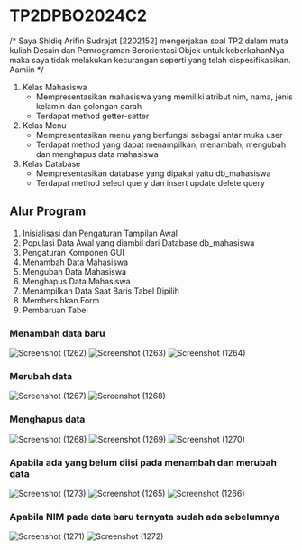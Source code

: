 # TP2DPBO2024C2
/*
Saya Shidiq Arifin Sudrajat [2202152] mengerjakan soal TP2 dalam mata kuliah Desain dan Pemrograman Berorientasi Objek
untuk keberkahanNya maka saya tidak melakukan kecurangan seperti yang telah dispesifikasikan. Aamiin
*/

1. Kelas Mahasiswa
   - Mempresentasikan mahasiswa yang memiliki atribut nim, nama, jenis kelamin dan golongan darah
   - Terdapat method getter-setter
2. Kelas Menu
   - Mempresentasikan menu yang berfungsi sebagai antar muka user
   - Terdapat method yang dapat menampilkan, menambah, mengubah dan menghapus data mahasiswa
3. Kelas Database
   - Mempresentasikan database yang dipakai yaitu db_mahasiswa
   - Terdapat method select query dan insert update delete query

## Alur Program

1. Inisialisasi dan Pengaturan Tampilan Awal
2. Populasi Data Awal yang diambil dari Database db_mahasiswa
3. Pengaturan Komponen GUI
4. Menambah Data Mahasiswa
5. Mengubah Data Mahasiswa
6. Menghapus Data Mahasiswa
7. Menampilkan Data Saat Baris Tabel Dipilih
8. Membersihkan Form
9. Pembaruan Tabel

### Menambah data baru
![Screenshot (1262)](https://github.com/shidiqas/TP2DPBO2024C2/assets/118581965/06d39844-93f6-426e-868a-56edfeffe73f)
![Screenshot (1263)](https://github.com/shidiqas/TP2DPBO2024C2/assets/118581965/b7cd824a-09e2-4a4a-b06a-35f1a4e54a63)
![Screenshot (1264)](https://github.com/shidiqas/TP2DPBO2024C2/assets/118581965/4ca35e05-d124-44b1-b404-98c9c4c2ef0f)

### Merubah data
![Screenshot (1267)](https://github.com/shidiqas/TP2DPBO2024C2/assets/118581965/1177adf0-8d2b-4303-a139-571e6a40a6fb)
![Screenshot (1268)](https://github.com/shidiqas/TP2DPBO2024C2/assets/118581965/fbcd9c87-f316-479e-9dc5-a1b3f5a4ac3c)

### Menghapus data
![Screenshot (1268)](https://github.com/shidiqas/TP2DPBO2024C2/assets/118581965/fbcd9c87-f316-479e-9dc5-a1b3f5a4ac3c)
![Screenshot (1269)](https://github.com/shidiqas/TP2DPBO2024C2/assets/118581965/071bd501-6978-4b20-923d-b0a33a488564)
![Screenshot (1270)](https://github.com/shidiqas/TP2DPBO2024C2/assets/118581965/66454aba-0d5a-488c-ba79-6c18f891f278)

### Apabila ada yang belum diisi pada menambah dan merubah data
![Screenshot (1273)](https://github.com/shidiqas/TP2DPBO2024C2/assets/118581965/7fbb93d2-7cfd-490a-8f74-dcec98d9e681)
![Screenshot (1265)](https://github.com/shidiqas/TP2DPBO2024C2/assets/118581965/a62aae21-b961-45d8-9287-3ad5fefad060)
![Screenshot (1266)](https://github.com/shidiqas/TP2DPBO2024C2/assets/118581965/11df2b0d-c6fd-411a-9442-d154c5b42e92)

### Apabila NIM pada data baru ternyata sudah ada sebelumnya
![Screenshot (1271)](https://github.com/shidiqas/TP2DPBO2024C2/assets/118581965/30a37633-3700-47a5-9a66-d4ed84f6533d)
![Screenshot (1272)](https://github.com/shidiqas/TP2DPBO2024C2/assets/118581965/8369397f-0008-45af-ad52-d9ca2174aacb)



